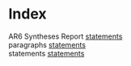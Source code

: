 # Index


AR6 Syntheses Report [statements](statements.md#tp1)<br />
paragraphs [statements](statements.md#tp2)<br />
statements [statements](statements.md#tp3)